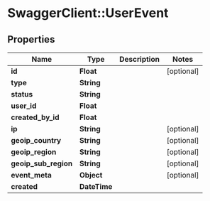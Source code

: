 # SwaggerClient::UserEvent

## Properties
Name | Type | Description | Notes
------------ | ------------- | ------------- | -------------
**id** | **Float** |  | [optional] 
**type** | **String** |  | 
**status** | **String** |  | 
**user_id** | **Float** |  | 
**created_by_id** | **Float** |  | 
**ip** | **String** |  | [optional] 
**geoip_country** | **String** |  | [optional] 
**geoip_region** | **String** |  | [optional] 
**geoip_sub_region** | **String** |  | [optional] 
**event_meta** | **Object** |  | [optional] 
**created** | **DateTime** |  | 


